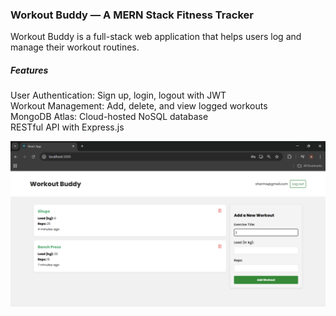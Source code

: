 ### Workout Buddy — A MERN Stack Fitness Tracker

Workout Buddy is a full-stack web application that helps users log and manage their workout routines.

##### Features

User Authentication: Sign up, login, logout with JWT  <br>
Workout Management: Add, delete, and view logged workouts  <br>
MongoDB Atlas: Cloud-hosted NoSQL database  <br>
RESTful API with Express.js  <br>

![Home Page](./frontend/screenshot.png)
